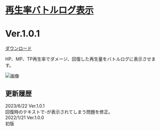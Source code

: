 # [再生率バトルログ表示](https://raw.githubusercontent.com/nuun888/MZ/master/NUUN_PlaybackRateBattleLog.js)
# Ver.1.0.1
[ダウンロード](https://raw.githubusercontent.com/nuun888/MZ/master/NUUN_PlaybackRateBattleLog.js)

HP、MP、TP再生率でダメージ、回復した再生量をバトルログに表示させます。  

![画像](img/PlaybackRateBattleLog1.png)  

## 更新履歴
2023/6/22 Ver.1.0.1  
回復時のテキストで-が表示されてしまう問題を修正。  
2022/1/21 Ver.1.0.0  
初版  
